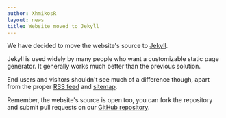 ```yaml
---
author: XhmikosR
layout: news
title: Website moved to Jekyll
---
```


We have decided to move the website's source to [Jekyll](http://jekyllrb.com/).

<!--more-->

Jekyll is used widely by many people who want a customizable static page generator.
It generally works much better than the previous solution.

End users and visitors shouldn't see much of a difference though,
apart from the proper [RSS feed](/rss.xml) and [sitemap](/sitemap.xml).

Remember, the website's source is open too, you can fork the repository
and submit pull requests on our [GitHub repository](https://github.com/mpc-hc/mpc-hc.org).
